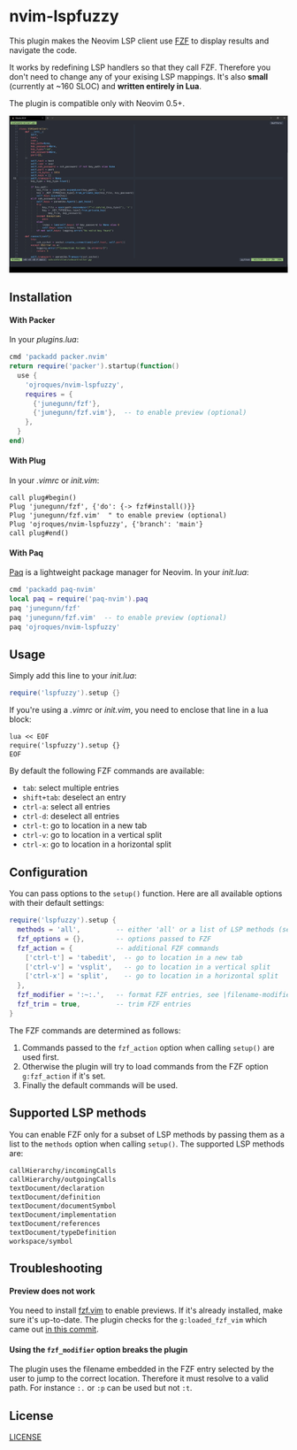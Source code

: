 # nvim-lspfuzzy

This plugin makes the Neovim LSP client use
[FZF](https://github.com/junegunn/fzf)
to display results and navigate the code.

It works by redefining LSP handlers so that they call FZF. Therefore
you don't need to change any of your exising LSP mappings. It's also **small**
(currently at ~160 SLOC) and **written entirely in Lua**.

The plugin is compatible only with Neovim 0.5+.

![demo](./demo.gif)

## Installation

#### With Packer
In your *plugins.lua*:
```lua
cmd 'packadd packer.nvim'
return require('packer').startup(function()
  use {
    'ojroques/nvim-lspfuzzy',
    requires = {
      {'junegunn/fzf'},
      {'junegunn/fzf.vim'},  -- to enable preview (optional)
    },
  }
end)
```

#### With Plug
In your *.vimrc* or *init.vim*:
```vim
call plug#begin()
Plug 'junegunn/fzf', {'do': {-> fzf#install()}}
Plug 'junegunn/fzf.vim'  " to enable preview (optional)
Plug 'ojroques/nvim-lspfuzzy', {'branch': 'main'}
call plug#end()
```

#### With Paq
[Paq](https://github.com/savq/paq-nvim) is a lightweight package manager for
Neovim. In your *init.lua*:
```lua
cmd 'packadd paq-nvim'
local paq = require('paq-nvim').paq
paq 'junegunn/fzf'
paq 'junegunn/fzf.vim'  -- to enable preview (optional)
paq 'ojroques/nvim-lspfuzzy'
```

## Usage
Simply add this line to your *init.lua*:
```lua
require('lspfuzzy').setup {}
```

If you're using a *.vimrc* or *init.vim*, you need to enclose that line in a
lua block:
```vim
lua << EOF
require('lspfuzzy').setup {}
EOF
```

By default the following FZF commands are available:
* `tab`: select multiple entries
* `shift+tab`: deselect an entry
* `ctrl-a`: select all entries
* `ctrl-d`: deselect all entries
* `ctrl-t`: go to location in a new tab
* `ctrl-v`: go to location in a vertical split
* `ctrl-x`: go to location in a horizontal split

## Configuration
You can pass options to the `setup()` function. Here are all available options
with their default settings:
```lua
require('lspfuzzy').setup {
  methods = 'all',         -- either 'all' or a list of LSP methods (see below)
  fzf_options = {},        -- options passed to FZF
  fzf_action = {           -- additional FZF commands
    ['ctrl-t'] = 'tabedit',  -- go to location in a new tab
    ['ctrl-v'] = 'vsplit',   -- go to location in a vertical split
    ['ctrl-x'] = 'split',    -- go to location in a horizontal split
  },
  fzf_modifier = ':~:.',   -- format FZF entries, see |filename-modifiers|
  fzf_trim = true,         -- trim FZF entries
}
```

The FZF commands are determined as follows:
1. Commands passed to the `fzf_action` option when calling `setup()` are used
  first.
2. Otherwise the plugin will try to load commands from the FZF option
  `g:fzf_action` if it's set.
3. Finally the default commands will be used.

## Supported LSP methods
You can enable FZF only for a subset of LSP methods by passing them as a list
to the `methods` option when calling `setup()`. The supported LSP methods are:
```
callHierarchy/incomingCalls
callHierarchy/outgoingCalls
textDocument/declaration
textDocument/definition
textDocument/documentSymbol
textDocument/implementation
textDocument/references
textDocument/typeDefinition
workspace/symbol
```

## Troubleshooting

#### Preview does not work
You need to install [fzf.vim](https://github.com/junegunn/fzf.vim) to enable
previews. If it's already installed, make sure it's up-to-date. The plugin
checks for the `g:loaded_fzf_vim` which came out
[in this commit](https://github.com/junegunn/fzf.vim/commit/636a62f140181f80c8e7460a76ae6a5d2c5d97b2).

#### Using the `fzf_modifier` option breaks the plugin
The plugin uses the filename embedded in the FZF entry selected by the user
to jump to the correct location. Therefore it must resolve to a valid path.
For instance `:.` or `:p` can be used but not `:t`.

## License
[LICENSE](./LICENSE)
